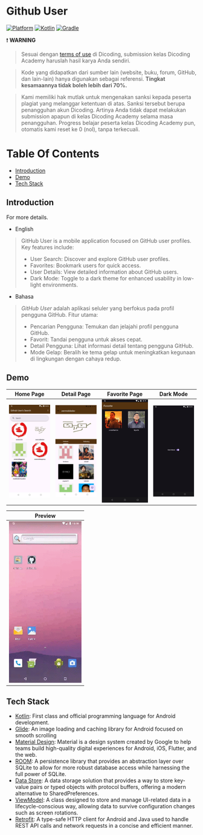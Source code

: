 # Github User

[![Platform](https://img.shields.io/badge/platform-Android-green.svg)](http://developer.android.com/index.html) [![Kotlin](https://img.shields.io/badge/kotlin-1.9.0-orange.svg)](http://kotlinlang.org) [![Gradle](https://img.shields.io/badge/gradle-8.4-%2366DCB8.svg)](https://developer.android.com/studio/releases/gradle-plugin)

:exclamation: **WARNING**

> Sesuai dengan [terms of use](https://www.dicoding.com/termsofuse) di Dicoding, submission kelas Dicoding Academy haruslah hasil karya Anda sendiri.

>Kode yang didapatkan dari sumber lain (website, buku, forum, GitHub, dan lain-lain) hanya digunakan sebagai referensi. **Tingkat kesamaannya tidak boleh lebih dari 70%.**

> Kami memiliki hak mutlak untuk mengenakan sanksi kepada peserta plagiat yang melanggar ketentuan di atas. Sanksi tersebut berupa penangguhan akun Dicoding. Artinya Anda tidak dapat melakukan submission apapun di kelas Dicoding Academy selama masa penangguhan. Progress belajar peserta kelas Dicoding Academy pun, otomatis kami reset ke 0 (nol), tanpa terkecuali.

# Table Of Contents
- [Introduction](#introduction)
- [Demo](#demo)
- [Tech Stack](#tech-stack)

## Introduction
For more details.
* English 
> GitHub User is a mobile application focused on GitHub user profiles. Key features include:
> * User Search: Discover and explore GitHub user profiles.
> * Favorites: Bookmark users for quick access.
> * User Details: View detailed information about GitHub users.
> * Dark Mode: Toggle to a dark theme for enhanced usability in low-light environments.


* Bahasa
> _GitHub User_ adalah aplikasi seluler yang berfokus pada profil pengguna GitHub. Fitur utama:
> * Pencarian Pengguna: Temukan dan jelajahi profil pengguna GitHub.
> * Favorit: Tandai pengguna untuk akses cepat.
> * Detail Pengguna: Lihat informasi detail tentang pengguna GitHub.
> * Mode Gelap: Beralih ke tema gelap untuk meningkatkan kegunaan di lingkungan dengan cahaya redup.

## Demo

| Home Page                              | Detail Page                              | Favorite Page                              | Dark Mode                              |
|----------------------------------------|------------------------------------------|--------------------------------------------|----------------------------------------|
| ![](app/src/main/assets/home_page.png) | ![](app/src/main/assets/detail_page.png) | ![](app/src/main/assets/favorite_page.png) | ![](app/src/main/assets/dark_mode.png) |

| Preview                                 |
|-----------------------------------------|
| ![](app/src/main/assets/github_app.gif) |

## Tech Stack

- [Kotlin](https://kotlinlang.org/): First class and official programming language for Android development.
- [Glide](https://github.com/bumptech/glide): An image loading and caching library for Android focused on smooth scrolling
- [Material Design](https://material.io/develop/android/docs/getting-started): Material is a design system created by Google to help teams build high-quality digital experiences for Android, iOS, Flutter, and the web.
- [ROOM](https://developer.android.com/jetpack/androidx/releases/room?hl=en): A persistence library that provides an abstraction layer over SQLite to allow for more robust database access while harnessing the full power of SQLite.
- [Data Store](https://developer.android.com/topic/libraries/architecture/datastore?hl=en): A data storage solution that provides a way to store key-value pairs or typed objects with protocol buffers, offering a modern alternative to SharedPreferences.
- [ViewModel](https://developer.android.com/topic/libraries/architecture/viewmodel?hl=en): A class designed to store and manage UI-related data in a lifecycle-conscious way, allowing data to survive configuration changes such as screen rotations.
- [Retrofit](https://github.com/square/retrofit): A type-safe HTTP client for Android and Java used to handle REST API calls and network requests in a concise and efficient manner.